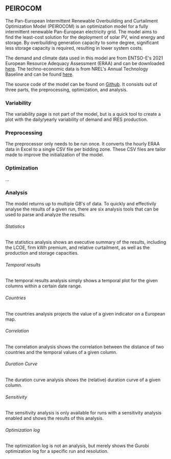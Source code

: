## PEIROCOM

The Pan-European Intermittent Renewable Overbuilding and Curtailment Optimization Model (PEIROCOM) is an optimization model for a fully intermittent renewable Pan-European electricity grid. The model aims to find the least-cost solution for the deployment of solar PV, wind energy and storage. By overbuilding generation capacity to some degree, significant less storage capacity is required, resulting in lower system costs.

The demand and climate data used in this model are from ENTSO-E's 2021 European Resource Adequacy Assessment (ERAA) and can be downloaded [here](https://www.entsoe.eu/outlooks/eraa/2021/eraa-downloads/). The techno-economic data is from NREL's Annual Technology Baseline and can be found [here](https://atb.nrel.gov/).

The source code of the model can be found on [Github](https://github.com/RubenVanEldik/PEIROCOM). It consists out of three parts, the preprocessing, optimization, and analysis.

### Variability
The variability page is not part of the model, but is a quick tool to create a plot with the daily/yearly variability of demand and IRES production.

### Preprocessing
The preprocessor only needs to be run once. It converts the hourly ERAA data in Excel to a single CSV file per bidding zone. These CSV files are tailor made to improve the initialization of the model.

### Optimization
...

### Analysis
The model returns up to multiple GB's of data. To quickly and effectivily analyse the results of a given run, there are six analysis tools that can be used to parse and analyze the results.

###### Statistics
The statistics analysis shows an executive summary of the results, including the LCOE, firm kWh premium, and relative curtailment, as well as the production and storage capacities.

###### Temporal results
The temporal results analysis simply shows a temporal plot for the given columns within a certain date range.

###### Countries
The countries analysis projects the value of a given indicator on a European map.

###### Correlation
The correlation analysis shows the correlation between the distance of two countries and the temporal values of a given column.

###### Duration Curve
The duration curve analysis shows the (relative) duration curve of a given column.

###### Sensitivity
The sensitivity analysis is only available for runs with a sensitivity analysis enabled and shows the results of this analysis.

###### Optimization log
The optimization log is not an analysis, but merely shows the Gurobi optimization log for a specific run and resolution.

